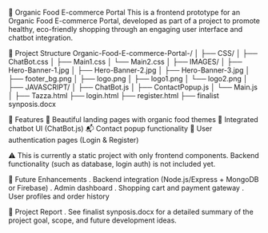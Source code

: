 🌿 Organic Food E-commerce Portal
 This is a frontend prototype for an Organic Food E-commerce Portal, developed as part of a project to promote healthy, eco-friendly shopping through an engaging user interface and chatbot integration.

📁 Project Structure
Organic-Food-E-commerce-Portal-/
│
├── CSS/
│   ├── ChatBot.css
│   ├── Main1.css
│   └── Main2.css
│
├── IMAGES/
│   ├── Hero-Banner-1.jpg
│   ├── Hero-Banner-2.jpg
│   ├── Hero-Banner-3.jpg
│   ├── footer_bg.png
│   ├── logo.png
│   ├── logo1.png
│   └── logo2.png
│
├── JAVASCRIPT/
│   ├── ChatBot.js
│   ├── ContactPopup.js
│   └── Main.js
│
├── Tazza.html
├── login.html
├── register.html
├── finalist synposis.docx

🔧 Features
🛒 Beautiful landing pages with organic food themes
🤖 Integrated chatbot UI (ChatBot.js)
📬 Contact popup functionality
👥 User authentication pages (Login & Register)

⚠️ This is currently a static project with only frontend components. Backend functionality (such as database, login auth) is not included yet.

📌 Future Enhancements
. Backend integration (Node.js/Express + MongoDB or Firebase)
. Admin dashboard
. Shopping cart and payment gateway
. User profiles and order history

📄 Project Report
. See finalist synposis.docx for a detailed summary of the project goal, scope, and future development ideas.

